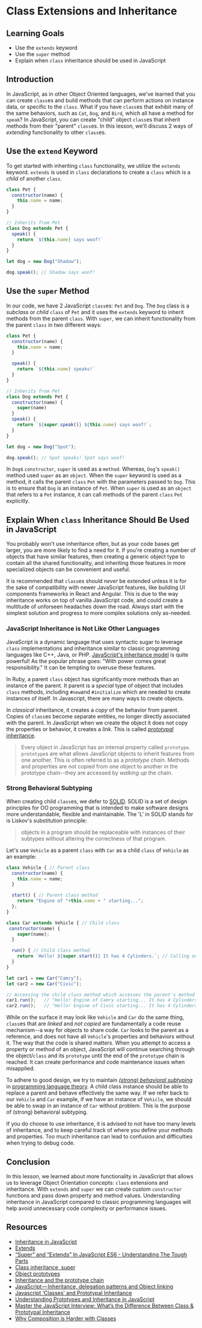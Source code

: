 # Class Extensions and Inheritance

## Learning Goals

- Use the `extends` keyword
- Use the `super` method
- Explain when `class` inheritance should be used in JavaScript

## Introduction

In JavaScript, as in other Object Oriented languages, we've learned
that you can create `class`es and build methods that can perform
actions on instance data, or specific to the `class`. What if you have
`class`es that exhibit many of the same behaviors, such as `Cat`, `Dog`,
and `Bird`, which all have a method for `speak`? In JavaScript, you can
create "child" object `class`es that inherit methods from their "parent"
`class`es. In this lesson, we'll discuss 2 ways of _extending_ functionality
to other `class`es.

## Use the `extend` Keyword

To get started with inheriting `class` functionality, we utilize the `extends`
keyword. `extends` is used in `class` declarations to create a `class` which
is a _child_ of another `class`. 

```js
class Pet {
  constructor(name) {
    this.name = name;
  }
}

// Inherits from Pet
class Dog extends Pet {
  speak() {
    return `${this.name} says woof!`
  }
}

let dog = new Dog("Shadow");

dog.speak(); // Shadow says woof!
```

## Use the `super` Method

In our code, we have 2 JavaScript `class`es: `Pet` and `Dog`. The `Dog` class
is a _subclass_ or _child_ `class` of `Pet` and it uses the `extends` keyword
to inherit methods from the parent `class`. With `super`, we can inherit
functionality from the parent `class` in two different ways:

```js
class Pet {
  constructor(name) {
    this.name = name;
  }

  speak() {
    return `${this.name} speaks!`
  }
}

// Inherits from Pet
class Dog extends Pet {
  constructor(name) {
    super(name)
  }
  speak() {
    return `${super.speak()} ${this.name} says woof!`;
  }
}

let dog = new Dog("Spot");

dog.speak(); // Spot speaks! Spot says woof!
```
In `Dog`s `constructor`, `super` is used as a `method`. Whereas, `Dog`'s `speak()`
method used `super` as an `object`. When the `super` keyword is used as a method, it
calls the parent `class` `Pet` with the parameters passed to `Dog`. This is to ensure
that `Dog` is an instance of `Pet`. When `super` is used as an `object` that refers to
a `Pet` instance, it can call methods of the parent `class` `Pet` explicitly.

## Explain When `class` Inheritance Should Be Used in JavaScript

You probably won't use inheritance often, but as your code bases get larger, you are more
likely to find a need for it. If you're creating a number of objects that have similar
features, then creating a generic object type to contain all the shared functionality,
and inheriting those features in more specialized objects can be convenient and useful.

It is recommended that `class`es should _never_ be extended unless it is for the sake of
compatibility with newer JavaScript features, like building UI components frameworks in React
and Angular. This is due to the way inheritance works on top of vanilla JavaScript code, and
could create a multitude of unforseen headaches down the road. Always start with the simplest
solution and progress to more complex solutions only as-needed.

### JavaScript Inheritance is Not Like Other Languages

JavaScript is a dynamic language that uses syntactic sugar to leverage `class` implementations
and inheritance similar to classic programming languages like C++, Java, or PHP. 
[JavaScript's inheritance model](https://developer.mozilla.org/en-US/docs/Web/JavaScript/Guide/Details_of_the_Object_Model)
is quite powerful! As the popular phrase goes: "With power comes great responsibility."
It can be tempting to overuse these features.

In Ruby, a parent `class` object has significantly more methods than an instance of the parent.
It parent is a _special_ type of object that includes `class` methods, including `#new`and
`#initialize` which are needed to create instances of itself. In Javascript, there are many ways
to create objects.

In _classical_ inheritance, it creates a _copy_ of the behavior from parent. Copies of `class`es
become separate entities, no longer directly associated with the parent. In JavaScript when we
create the object it does not copy the properties or behavior, it creates a _link_. This is called
[_prototypal_ inheritance](https://blog.bitsrc.io/understanding-javascripts-prototypal-inheritance-354292253bcb).

> Every object in JavaScript has an internal property called `prototype`. `prototype`s are what
allows JavaScript objects to inherit features from one another. This is often referred to as a
_prototype chain_. Methods and properties are not copied from one object to another in the
prototype chain--they are accessed by _walking up_ the chain.

### Strong Behavioral Subtyping

When creating child `class`es, we defer to [SOLID](https://en.wikipedia.org/wiki/SOLID). SOLID is
a set of design principles for OO programming that is intended to make software designs more
understandable, flexible and maintainable. The 'L' in SOLID stands for is Liskov's substitution
principle:

> objects in a program should be replaceable with instances of their subtypes without altering
the correctness of that program.

Let's use `Vehicle` as a parent `class` with `Car` as a child `class` of `Vehicle` as an example:

```js
class Vehicle { // Parent class
  constructor(name) {
    this.name = name;
  }

  start() { // Parent class method
    return "Engine of "+this.name + " starting...";
  };
}

class Car extends Vehicle { // Child class
 constructor(name) {
    super(name);
  }

  run() { // Child class method
    return `Hello! ${super.start()} It has 4 Cylinders.`; // Calling on a method inherited from parent class
  }
}

let car1 = new Car("Camry");
let car2 = new Car("Civic");

// Accessing the child class method which accesses the parent's method
car1.run();   // "Hello! Engine of Camry starting... It has 4 Cylinders."
car2.run();   // "Hello! Engine of Civic starting... It has 4 Cylinders."
```

While on the surface it may look like `Vehicle` and `Car` do the same thing, `class`es that are
_linked_ and *not* _copied_ are fundamentally a code reuse mechanism--a way for objects to share
code. `Car` looks to the parent as a reference, and does not have all `Vehicle`'s properties and
behaviors without it. The way that the code is shared matters. When you attempt to access a
property or method of an object, JavaScript will continue searching through the object/`class`
and its `prototype` until the end of the `prototype` chain is reached. It can create performance
and code maintenance issues when misapplied.

To adhere to good design, we try to maintain _[(strong) behavioral subtyping](https://en.wikipedia.org/wiki/Liskov_substitution_principle)_
in [programming language theory](https://en.wikipedia.org/wiki/Programming_language_theory).
A child class instance should be able to replace a parent and behave effectively the same way.
If we refer back to our `Vehicle` and `Car` example, if we have an instance of `Vehicle`, we
should be able to swap in an instance of `Car` without problem. This is the purpose of (strong)
behavioral subtyping.

If you do choose to use inheritance, it is advised to not have too many levels of inheritance, and
to keep careful track of where you define your methods and properties. Too much inheritance can
lead to confusion and difficulties when trying to debug code.

## Conclusion

In this lesson, we learned about more functionality in JavaScript that allows us to leverage
Object Orientation concepts: `class` extensions and inheritance. With `extends` and `super`
we can create custom `constructor` functions and pass down property and method values.
Understanding inheritance in JavaScript compared to classic programming languages will help
avoid unnecessary code complexity or performance issues.

## Resources

* [Inheritance in JavaScript](https://developer.mozilla.org/en-US/docs/Learn/JavaScript/Objects/Inheritance)
* [Extends](https://developer.mozilla.org/en-US/docs/Web/JavaScript/Reference/Classes/extends)
* [“Super” and “Extends” In JavaScript ES6 - Understanding The Tough Parts](https://medium.com/beginners-guide-to-mobile-web-development/super-and-extends-in-javascript-es6-understanding-the-tough-parts-6120372d3420)
* [Class inheritance, super](https://javascript.info/class-inheritance)
* [Object prototypes](https://developer.mozilla.org/en-US/docs/Learn/JavaScript/Objects/Object_prototypes)
* [Inheritance and the prototype chain](https://developer.mozilla.org/en-US/docs/Web/JavaScript/Inheritance_and_the_prototype_chain)
* [JavaScript — Inheritance, delegation patterns and Object linking](https://codeburst.io/javascript-inheritance-25fe61ab9f85)
* [Javascript ‘Classes’ and Prototypal Inheritance](https://medium.com/code-monkey/javascript-classes-and-prototypal-inheritance-2a53ed7343d8)
* [Understanding Prototypes and Inheritance in JavaScript](https://www.digitalocean.com/community/tutorials/understanding-prototypes-and-inheritance-in-javascript)
* [Master the JavaScript Interview: What’s the Difference Between Class & Prototypal Inheritance](https://medium.com/javascript-scene/master-the-javascript-interview-what-s-the-difference-between-class-prototypal-inheritance-e4cd0a7562e9)
* [Why Composition is Harder with Classes](https://medium.com/javascript-scene/why-composition-is-harder-with-classes-c3e627dcd0aa)